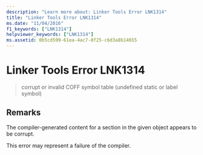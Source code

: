 ```yaml
---
description: "Learn more about: Linker Tools Error LNK1314"
title: "Linker Tools Error LNK1314"
ms.date: "11/04/2016"
f1_keywords: ["LNK1314"]
helpviewer_keywords: ["LNK1314"]
ms.assetid: 0b5cd599-61ea-4ac7-8f25-c6d3a8b14655
---
```

# Linker Tools Error LNK1314

> corrupt or invalid COFF symbol table (undefined static or label symbol)

## Remarks

The compiler-generated content for a section in the given object appears to be corrupt.

This error may represent a failure of the compiler.
